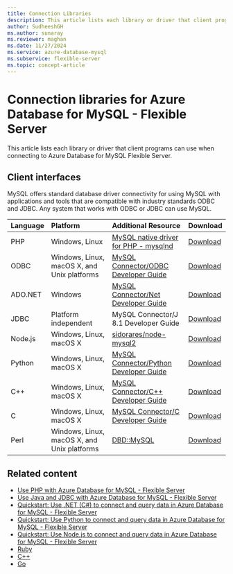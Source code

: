 ```yaml
---
title: Connection Libraries
description: This article lists each library or driver that client programs can use when connecting to Azure Database for MySQL - Flexible Server.
author: SudheeshGH
ms.author: sunaray
ms.reviewer: maghan
ms.date: 11/27/2024
ms.service: azure-database-mysql
ms.subservice: flexible-server
ms.topic: concept-article
---
```


# Connection libraries for Azure Database for MySQL - Flexible Server

This article lists each library or driver that client programs can use when connecting to Azure Database for MySQL Flexible Server.

## Client interfaces

MySQL offers standard database driver connectivity for using MySQL with applications and tools that are compatible with industry standards ODBC and JDBC. Any system that works with ODBC or JDBC can use MySQL.

| **Language** | **Platform** | **Additional Resource** | **Download** |
| :--- | :--- | :--- | :--- |
| PHP | Windows, Linux | [MySQL native driver for PHP - mysqlnd](https://dev.mysql.com/downloads/connector/php-mysqlnd/) | [Download](https://www.php.net/downloads.php) |
| ODBC | Windows, Linux, macOS X, and Unix platforms | [MySQL Connector/ODBC Developer Guide](https://dev.mysql.com/doc/connector-odbc/en/) | [Download](https://dev.mysql.com/downloads/connector/odbc/) |
| ADO.NET | Windows | [MySQL Connector/Net Developer Guide](https://dev.mysql.com/doc/connector-net/en/) | [Download](https://dev.mysql.com/downloads/connector/net/) |
| JDBC | Platform independent | MySQL Connector/J 8.1 Developer Guide | [Download](https://dev.mysql.com/downloads/connector/j/) |
| Node.js | Windows, Linux, macOS X | [sidorares/node-mysql2](https://github.com/sidorares/node-mysql2/blob/master/website/docs/documentation/00-index.mdx) | [Download](https://github.com/sidorares/node-mysql2) |
| Python | Windows, Linux, macOS X | [MySQL Connector/Python Developer Guide](https://dev.mysql.com/doc/connector-python/en/) | [Download](https://dev.mysql.com/downloads/connector/python/) |
| C++ | Windows, Linux, macOS X | [MySQL Connector/C++ Developer Guide](https://dev.mysql.com/doc/refman/8.1/en/connector-cpp-info.html) | [Download](https://dev.mysql.com/downloads/connector/python/) |
| C | Windows, Linux, macOS X | [MySQL Connector/C Developer Guide](https://dev.mysql.com/doc/c-api/8.0/en/) | [Download](https://dev.mysql.com/downloads/connector/c/) |
| Perl | Windows, Linux, macOS X, and Unix platforms | [DBD::MySQL](https://metacpan.org/pod/DBD::mysql) | [Download](https://metacpan.org/pod/DBD::mysql) |

## Related content

- [Use PHP with Azure Database for MySQL - Flexible Server](connect-php.md)
- [Use Java and JDBC with Azure Database for MySQL - Flexible Server](connect-java.md)
- [Quickstart: Use .NET (C#) to connect and query data in Azure Database for MySQL - Flexible Server](connect-csharp.md)
- [Quickstart: Use Python to connect and query data in Azure Database for MySQL - Flexible Server](connect-python.md)
- [Quickstart: Use Node.js to connect and query data in Azure Database for MySQL - Flexible Server](connect-nodejs.md)
- [Ruby](../single-server/connect-ruby.md)
- [C++](../single-server/connect-cpp.md)
- [Go](../single-server/connect-go.md)
